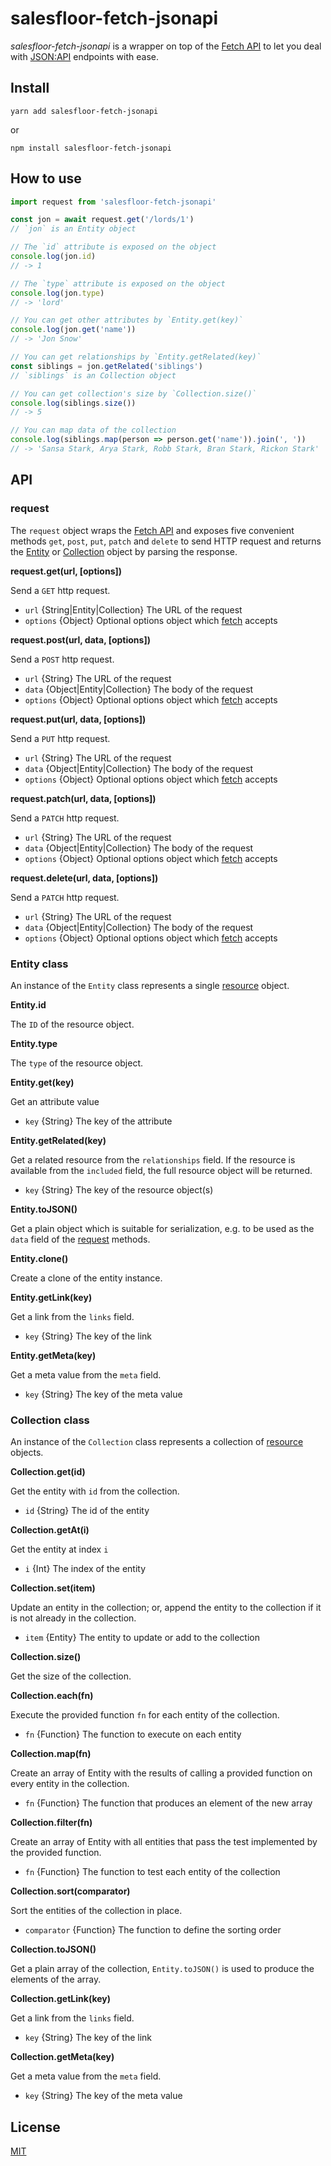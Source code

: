 # salesfloor-fetch-jsonapi

*salesfloor-fetch-jsonapi* is a wrapper on top of the [Fetch API][] to let you deal with [JSON:API][] endpoints with ease.



## Install

    yarn add salesfloor-fetch-jsonapi

or

    npm install salesfloor-fetch-jsonapi



## How to use

```javascript
import request from 'salesfloor-fetch-jsonapi'

const jon = await request.get('/lords/1')
// `jon` is an Entity object

// The `id` attribute is exposed on the object
console.log(jon.id)
// -> 1

// The `type` attribute is exposed on the object
console.log(jon.type)
// -> 'lord'

// You can get other attributes by `Entity.get(key)`
console.log(jon.get('name'))
// -> 'Jon Snow'

// You can get relationships by `Entity.getRelated(key)`
const siblings = jon.getRelated('siblings')
// `siblings` is an Collection object

// You can get collection's size by `Collection.size()`
console.log(siblings.size())
// -> 5

// You can map data of the collection
console.log(siblings.map(person => person.get('name')).join(', '))
// -> 'Sansa Stark, Arya Stark, Robb Stark, Bran Stark, Rickon Stark'
```



## API


### request

The `request` object wraps the [Fetch API][] and exposes five convenient methods `get`, `post`, `put`, `patch` and `delete` to send HTTP request and returns the [Entity](#entity-class) or [Collection](#collection-class) object by parsing the response.

**request.get(url, [options])**

Send a `GET` http request.

* `url` {String|Entity|Collection} The URL of the request
* `options` {Object} Optional options object which [fetch][] accepts

**request.post(url, data, [options])**

Send a `POST` http request.

* `url` {String} The URL of the request
* `data` {Object|Entity|Collection} The body of the request
* `options` {Object} Optional options object which [fetch][] accepts

**request.put(url, data, [options])**

Send a `PUT` http request.

* `url` {String} The URL of the request
* `data` {Object|Entity|Collection} The body of the request
* `options` {Object} Optional options object which [fetch][] accepts

**request.patch(url, data, [options])**

Send a `PATCH` http request.

* `url` {String} The URL of the request
* `data` {Object|Entity|Collection} The body of the request
* `options` {Object} Optional options object which [fetch][] accepts

**request.delete(url, data, [options])**

Send a `PATCH` http request.

* `url` {String} The URL of the request
* `data` {Object|Entity|Collection} The body of the request
* `options` {Object} Optional options object which [fetch][] accepts


### Entity class

An instance of the `Entity` class represents a single [resource][Resource Objects] object.

**Entity.id**

The `ID` of the resource object.

**Entity.type**

The `type` of the resource object.

**Entity.get(key)**

Get an attribute value

* `key` {String} The key of the attribute

**Entity.getRelated(key)**

Get a related resource from the `relationships` field. If the resource is available from the `included` field, the full resource object will be returned.

* `key` {String} The key of the resource object(s)

**Entity.toJSON()**

Get a plain object which is suitable for serialization, e.g. to be used as the `data` field of the [request](#request) methods.

**Entity.clone()**

Create a clone of the entity instance.

**Entity.getLink(key)**

Get a link from the `links` field.

* `key` {String} The key of the link

**Entity.getMeta(key)**

Get a meta value from the `meta` field.

* `key` {String} The key of the meta value


### Collection class

An instance of the `Collection` class represents a collection of [resource][Resource Objects] objects.

**Collection.get(id)**

Get the entity with `id` from the collection.

* `id` {String} The id of the entity

**Collection.getAt(i)**

Get the entity at index `i` 

* `i` {Int} The index of the entity

**Collection.set(item)**

Update an entity in the collection; or, append the entity to the collection if it is not already in the collection.

* `item` {Entity} The entity to update or add to the collection

**Collection.size()**

Get the size of the collection.

**Collection.each(fn)**

Execute the provided function `fn` for each entity of the collection.

* `fn` {Function} The function to execute on each entity

**Collection.map(fn)**

Create an array of Entity with the results of calling a provided function on every entity in the collection.

* `fn` {Function} The function that produces an element of the new array

**Collection.filter(fn)**

Create an array of Entity with all entities that pass the test implemented by the provided function.

* `fn` {Function} The function to test each entity of the collection

**Collection.sort(comparator)**

Sort the entities of the collection in place.

* `comparator` {Function} The function to define the sorting order

**Collection.toJSON()**

Get a plain array of the collection, `Entity.toJSON()` is used to produce the elements of the array.

**Collection.getLink(key)**

Get a link from the `links` field.

* `key` {String} The key of the link

**Collection.getMeta(key)**

Get a meta value from the `meta` field.

* `key` {String} The key of the meta value



## License

[MIT](LICENSE)

[Fetch API]: https://developer.mozilla.org/en-US/docs/Web/API/Fetch_API
[fetch]: https://developer.mozilla.org/en-US/docs/Web/API/WindowOrWorkerGlobalScope/fetch
[JSON:API]: https://jsonapi.org
[Resource Objects]: https://jsonapi.org/format/#document-resource-objects

